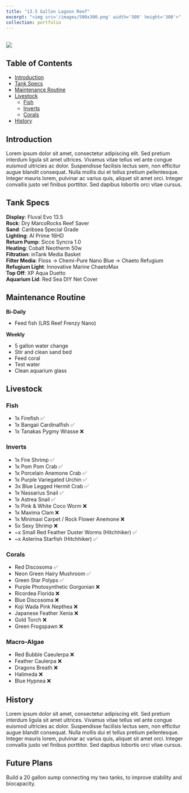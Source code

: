 ```yaml
---
title: "13.5 Gallon Lagoon Reef"
excerpt: "<img src='/images/500x300.png' width='500' height='300'>"
collection: portfolio
---
```


<br>
<img src='../../../../images/500x300.png'>


## Table of Contents
- [Introduction](#introduction)
- [Tank Specs](#tank-specs)
- [Maintenance Routine](#maintenance-routine)
- [Livestock](#livestock)
    - [Fish](#fish)
    - [Inverts](#inverts)
    - [Corals](#corals)
- [History](#history)


## Introduction

Lorem ipsum dolor sit amet, consectetur adipiscing elit. Sed pretium interdum ligula sit amet ultrices. Vivamus vitae tellus vel ante congue euismod ultricies ac dolor. Suspendisse facilisis lectus sem, non efficitur augue blandit consequat. Nulla mollis dui et tellus pretium pellentesque. Integer mauris lorem, pulvinar ac varius quis, aliquet sit amet orci. Integer convallis justo vel finibus porttitor. Sed dapibus lobortis orci vitae cursus.


## Tank Specs

**Display**: Fluval Evo 13.5 <br>
**Rock**: Dry MarcoRocks Reef Saver <br>
**Sand**: Caribsea Special Grade <br>
**Lighting**: AI Prime 16HD <br>
**Return Pump**: Sicce Syncra 1.0 <br>
**Heating**: Cobalt Neotherm 50w <br>
**Filtration**: inTank Media Basket <br>
**Filter Media**: Floss -> Chemi-Pure Nano Blue -> Chaeto Refugium <br>
**Refugium Light**: Innovative Marine ChaetoMax<br>
**Top Off**: XP Aqua Duetto <br>
**Aquarium Lid**: Red Sea DIY Net Cover<br>


## Maintenance Routine

**Bi-Daily**
- Feed fish (LRS Reef Frenzy Nano)

**Weekly**
- 5 gallon water change
- Stir and clean sand bed
- Feed coral
- Test water
- Clean aquarium glass


## Livestock

### Fish

- 1x Firefish ✅
- 1x Bangaii Cardinalfish ✅
- 1x Tanakas Pygmy Wrasse ❌


### Inverts

- 1x Fire Shrimp ✅
- 1x Pom Pom Crab ✅
- 1x Porcelain Anemone Crab ✅
- 1x Purple Variegated Urchin ✅
- 3x Blue Legged Hermit Crab ✅
- 1x Nassarius Snail ✅
- 1x Astrea Snail ✅
- 1x Pink & White Coco Worm ❌
- 1x Maxima Clam ❌
- 1x Minimaxi Carpet / Rock Flower Anemone ❌
- 5x Sexy Shrimp ❌
- ~x Small Red Feather Duster Worms (Hitchhiker) ✅
- ~x Asterina Starfish (Hitchhiker) ✅


### Corals

- Red Discosoma ✅
- Neon Green Hairy Mushroom ✅
- Green Star Polyps ✅
- Purple Photosynthetic Gorgonian ❌
- Ricordea Florida ❌
- Blue Discosoma ❌
- Koji Wada Pink Nepthea ❌
- Japanese Feather Xenia ❌
- Gold Torch ❌
- Green Frogspawn ❌


### Macro-Algae

- Red Bubble Caeulerpa ❌
- Feather Caulerpa ❌
- Dragons Breath ❌
- Halimeda ❌
- Blue Hypnea ❌


## History

Lorem ipsum dolor sit amet, consectetur adipiscing elit. Sed pretium interdum ligula sit amet ultrices. Vivamus vitae tellus vel ante congue euismod ultricies ac dolor. Suspendisse facilisis lectus sem, non efficitur augue blandit consequat. Nulla mollis dui et tellus pretium pellentesque. Integer mauris lorem, pulvinar ac varius quis, aliquet sit amet orci. Integer convallis justo vel finibus porttitor. Sed dapibus lobortis orci vitae cursus.


## Future Plans

Build a 20 gallon sump connecting my two tanks, to improve stability and biocapacity.